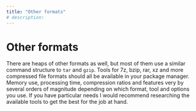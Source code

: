 ```yaml
---
title: "Other formats"
# description:
---
```


# Other formats


There are heaps of other formats as well, but most of them use a similar command structure to `tar` and `gzip`. Tools for 7z, bzip, rar, xz and more compressed file formats should all be available in your package manager. Memory use, processing time, compression ratios and features very by several orders of magnitude depending on which format, tool and options you use. If you have particular needs I would recommend researching the available tools to get the best for the job at hand.
